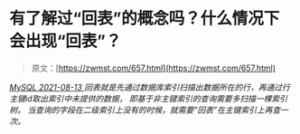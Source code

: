 <!--yml
category: 未分类
date: 0001-01-01 00:00:00
--->

# 有了解过“回表”的概念吗？什么情况下会出现“回表”？

> 原文：[https://zwmst.com/657.html](https://zwmst.com/657.html)

   [ *MySQL* ](https://zwmst.com/mysql)*[ <time datetime="2021-08-14T07:51:23+08:00"> 2021-08-13 </time> ](https://zwmst.com/657.html)  回表就是先通过数据库索引扫描出数据所在的行，再通过行主键id取出索引中未提供的数据， 即基于非主键索引的查询需要多扫描一棵索引树。 当查询的字段在二级索引上没有的时候，就需要“回表”在主键索引上再查一次。*